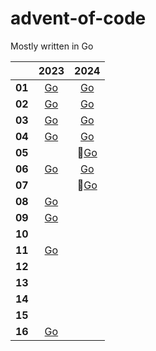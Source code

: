# advent-of-code

Mostly written in Go

|        | 2023 | 2024 |
|------  |:----:|:----:|
| **01** | [Go](./go/2023/01/day01.go) | [Go](./go/2024/01/day01.go) |
| **02** | [Go](./go/2023/02/day02.go) | [Go](./go/2024/02/day02.go) |
| **03** | [Go](./go/2023/03/day03.go) | [Go](./go/2024/03/day03.go) |
| **04** | [Go](./go/2023/04/day04.go)| [Go](./go/2024/04/day04.go) |
| **05** | |🧪[Go](./go/2024/05/day05.go) |
| **06** | [Go](./go/2023/06/day06.go)| [Go](./go/2024/06/day06.go) ||
| **07** | | 🧪[Go](./go/2024/07/day047go) ||
| **08** | [Go](./go/2023/08/day08.go)| |
| **09** | [Go](./go/2023/09/day09.go)| |
| **10** | | |
| **11** | [Go](./go/2023/11/day01.go)| |
| **12** | | |
| **13** | | |
| **14** | | |
| **15** | | |
| **16** | [Go](./go/2023/16/day16.go) | |
